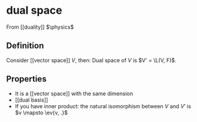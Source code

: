 # dual space
From [[duality]]
$\physics$
## Definition
Consider [[vector space]] $V$, then:
Dual space of $V$ is $V' = \L(V, F)$.

## Properties
- It is a [[vector space]] with the same dimension
- [[dual basis]]
- If you have inner product: the natural isomorphism between $V$ and $V'$ is $v \mapsto \ev{v, .}$